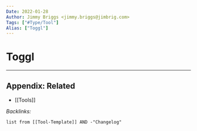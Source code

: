 ```yaml
---
Date: 2022-01-28
Author: Jimmy Briggs <jimmy.briggs@jimbrig.com>
Tags: ["#Type/Tool"]
Alias: ["Toggl"]
---
```


# Toggl

***

## Appendix: Related

- [[Tools]]

*Backlinks:*

```dataview
list from [[Tool-Template]] AND -"Changelog"
```